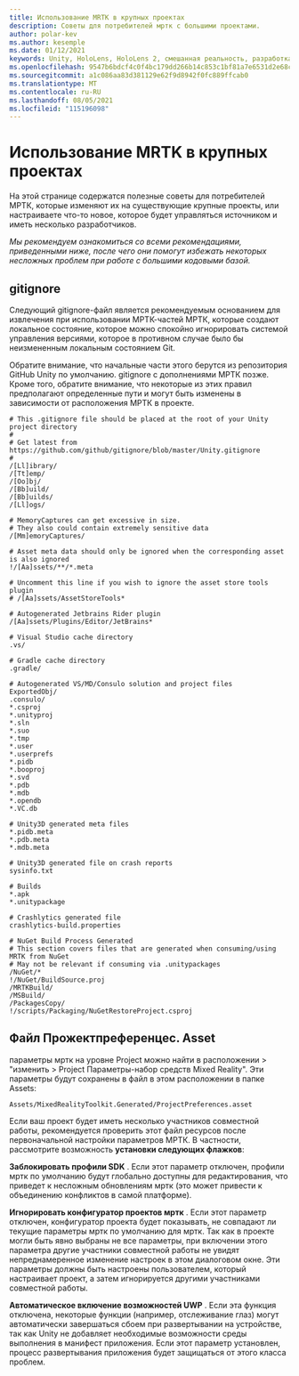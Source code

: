```yaml
---
title: Использование MRTK в крупных проектах
description: Советы для потребителей мртк с большими проектами.
author: polar-kev
ms.author: kesemple
ms.date: 01/12/2021
keywords: Unity, HoloLens, HoloLens 2, смешанная реальность, разработка, MRTK
ms.openlocfilehash: 9547b6bdcf4c0f4bc179dd266b14c853c1bf81a7e6531d2e68ca2e26188424c8
ms.sourcegitcommit: a1c086aa83d381129e62f9d8942f0fc889ffcab0
ms.translationtype: MT
ms.contentlocale: ru-RU
ms.lasthandoff: 08/05/2021
ms.locfileid: "115196098"
---
```

# <a name="using-mrtk-in-large-projects"></a>Использование MRTK в крупных проектах

На этой странице содержатся полезные советы для потребителей МРТК, которые изменяют их на существующие крупные проекты, или настраиваете что-то новое, которое будет управляться источником и иметь несколько разработчиков.

*Мы рекомендуем ознакомиться со всеми рекомендациями, приведенными ниже, после чего они помогут избежать некоторых несложных проблем при работе с большими кодовыми базой.*

## <a name="gitignore"></a>gitignore

Следующий gitignore-файл является рекомендуемым основанием для извлечения при использовании МРТК-частей МРТК, которые создают локальное состояние, которое можно спокойно игнорировать системой управления версиями, которое в противном случае было бы неизмененным локальным состоянием Git.

Обратите внимание, что начальные части этого берутся из репозитория GitHub Unity по умолчанию. gitignore с дополнениями МРТК позже. Кроме того, обратите внимание, что некоторые из этих правил предполагают определенные пути и могут быть изменены в зависимости от расположения МРТК в проекте.

```
# This .gitignore file should be placed at the root of your Unity project directory
#
# Get latest from https://github.com/github/gitignore/blob/master/Unity.gitignore
#
/[Ll]ibrary/
/[Tt]emp/
/[Oo]bj/
/[Bb]uild/
/[Bb]uilds/
/[Ll]ogs/

# MemoryCaptures can get excessive in size.
# They also could contain extremely sensitive data
/[Mm]emoryCaptures/

# Asset meta data should only be ignored when the corresponding asset is also ignored
!/[Aa]ssets/**/*.meta

# Uncomment this line if you wish to ignore the asset store tools plugin
# /[Aa]ssets/AssetStoreTools*

# Autogenerated Jetbrains Rider plugin
/[Aa]ssets/Plugins/Editor/JetBrains*

# Visual Studio cache directory
.vs/

# Gradle cache directory
.gradle/

# Autogenerated VS/MD/Consulo solution and project files
ExportedObj/
.consulo/
*.csproj
*.unityproj
*.sln
*.suo
*.tmp
*.user
*.userprefs
*.pidb
*.booproj
*.svd
*.pdb
*.mdb
*.opendb
*.VC.db

# Unity3D generated meta files
*.pidb.meta
*.pdb.meta
*.mdb.meta

# Unity3D generated file on crash reports
sysinfo.txt

# Builds
*.apk
*.unitypackage

# Crashlytics generated file
crashlytics-build.properties

# NuGet Build Process Generated
# This section covers files that are generated when consuming/using MRTK from NuGet
# May not be relevant if consuming via .unitypackages
/NuGet/*
!/NuGet/BuildSource.proj
/MRTKBuild/
/MSBuild/
/PackagesCopy/
!/scripts/Packaging/NuGetRestoreProject.csproj
```

## <a name="projectpreferencesasset-file"></a>Файл Прожектпреференцес. Asset

параметры мртк на уровне Project можно найти в расположении > "изменить > Project Параметры-набор средств Mixed Reality". Эти параметры будут сохранены в файл в этом расположении в папке Assets:

```
Assets/MixedRealityToolkit.Generated/ProjectPreferences.asset
```

Если ваш проект будет иметь несколько участников совместной работы, рекомендуется проверить этот файл ресурсов после первоначальной настройки параметров МРТК. В частности, рассмотрите возможность **установки следующих флажков**:

**Заблокировать профили SDK** . Если этот параметр отключен, профили мртк по умолчанию будут глобально доступны для редактирования, что приведет к несложным обновлениям мртк (это может привести к объединению конфликтов в самой платформе).

**Игнорировать конфигуратор проектов мртк** . Если этот параметр отключен, конфигуратор проекта будет показывать, не совпадают ли текущие параметры мртк по умолчанию для мртк. Так как в проекте могли быть явно выбраны не все параметры, при включении этого параметра другие участники совместной работы не увидят непреднамеренное изменение настроек в этом диалоговом окне. Эти параметры должны быть настроены пользователем, который настраивает проект, а затем игнорируется другими участниками совместной работы.

**Автоматическое включение возможностей UWP** . Если эта функция отключена, некоторые функции (например, отслеживание глаз) могут автоматически завершаться сбоем при развертывании на устройстве, так как Unity не добавляет необходимые возможности среды выполнения в манифест приложения. Если этот параметр установлен, процесс развертывания приложения будет защищаться от этого класса проблем.
